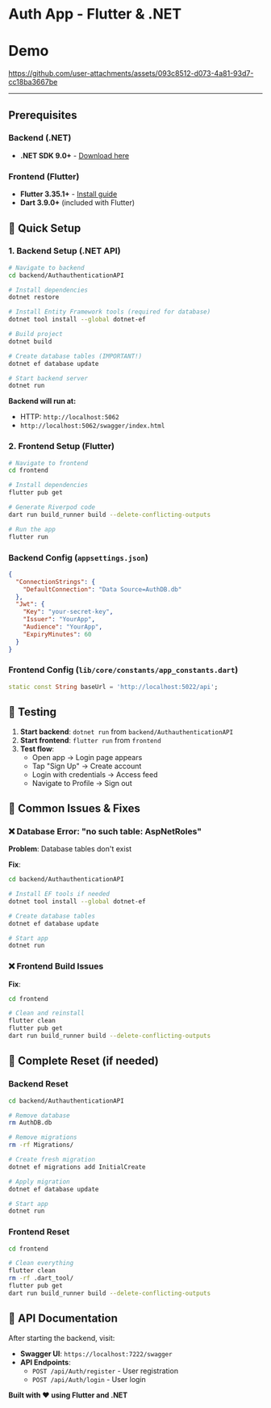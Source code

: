 # Auth App - Flutter & .NET

# Demo

https://github.com/user-attachments/assets/093c8512-d073-4a81-93d7-cc18ba3667be

--- 

## Prerequisites

### Backend (.NET)
- **.NET SDK 9.0+** - [Download here](https://dotnet.microsoft.com/download)

### Frontend (Flutter)
- **Flutter 3.35.1+** - [Install guide](https://docs.flutter.dev/get-started/install)
- **Dart 3.9.0+** (included with Flutter)

## 🚀 Quick Setup

### 1. Backend Setup (.NET API)

```bash
# Navigate to backend
cd backend/AuthauthenticationAPI

# Install dependencies
dotnet restore

# Install Entity Framework tools (required for database)
dotnet tool install --global dotnet-ef

# Build project
dotnet build

# Create database tables (IMPORTANT!)
dotnet ef database update

# Start backend server
dotnet run
```

**Backend will run at:**
- HTTP: `http://localhost:5062`
- `http://localhost:5062/swagger/index.html`

### 2. Frontend Setup (Flutter)

```bash
# Navigate to frontend
cd frontend

# Install dependencies
flutter pub get

# Generate Riverpod code
dart run build_runner build --delete-conflicting-outputs

# Run the app
flutter run
```

### Backend Config (`appsettings.json`)
```json
{
  "ConnectionStrings": {
    "DefaultConnection": "Data Source=AuthDB.db"
  },
  "Jwt": {
    "Key": "your-secret-key",
    "Issuer": "YourApp",
    "Audience": "YourApp",
    "ExpiryMinutes": 60
  }
}
```

### Frontend Config (`lib/core/constants/app_constants.dart`)
```dart
static const String baseUrl = 'http://localhost:5022/api';
```

## 🧪 Testing

1. **Start backend**: `dotnet run` from `backend/AuthauthenticationAPI`
2. **Start frontend**: `flutter run` from `frontend`
3. **Test flow**:
   - Open app → Login page appears
   - Tap "Sign Up" → Create account
   - Login with credentials → Access feed
   - Navigate to Profile → Sign out

## 🐛 Common Issues & Fixes

### ❌ Database Error: "no such table: AspNetRoles"

**Problem**: Database tables don't exist

**Fix**:
```bash
cd backend/AuthauthenticationAPI

# Install EF tools if needed
dotnet tool install --global dotnet-ef

# Create database tables
dotnet ef database update

# Start app
dotnet run
```

### ❌ Frontend Build Issues

**Fix**:
```bash
cd frontend

# Clean and reinstall
flutter clean
flutter pub get
dart run build_runner build --delete-conflicting-outputs
```

## 🔄 Complete Reset (if needed)

### Backend Reset
```bash
cd backend/AuthauthenticationAPI

# Remove database
rm AuthDB.db

# Remove migrations
rm -rf Migrations/

# Create fresh migration
dotnet ef migrations add InitialCreate

# Apply migration
dotnet ef database update

# Start app
dotnet run
```

### Frontend Reset
```bash
cd frontend

# Clean everything
flutter clean
rm -rf .dart_tool/
flutter pub get
dart run build_runner build --delete-conflicting-outputs
```

## 📖 API Documentation

After starting the backend, visit:
- **Swagger UI**: `https://localhost:7222/swagger`
- **API Endpoints**:
  - `POST /api/Auth/register` - User registration
  - `POST /api/Auth/login` - User login

**Built with ❤️ using Flutter and .NET**
